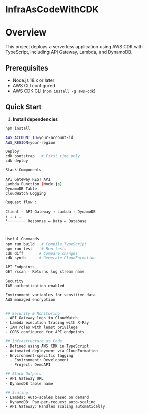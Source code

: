 # InfraAsCodeWithCDK

# Overview
This project deploys a serverless application using AWS CDK with TypeScript, including API Gateway, Lambda, and DynamoDB.

## Prerequisites
- Node.js 18.x or later
- AWS CLI configured
- AWS CDK CLI (`npm install -g aws-cdk`)

## Quick Start

1. **Install dependencies**
```bash
npm install

AWS_ACCOUNT_ID=your-account-id
AWS_REGION=your-region

Deploy
cdk bootstrap   # First time only
cdk deploy

Stack Components

API Gateway REST API
Lambda Function (Node.js)
DynamoDB Table
CloudWatch Logging   

Request flow : 

Client → API Gateway → Lambda → DynamoDB
↑ ↓ ↓ ↓
└──────── Response ← Data ← Database



Useful Commands
npm run build   # Compile TypeScript
npm run test    # Run tests
cdk diff       # Compare changes
cdk synth      # Generate CloudFormation

API Endpoints
GET /scan - Returns log stream name

Security
IAM authentication enabled

Environment variables for sensitive data
AWS managed encryption


## Security & Monitoring
- API Gateway logs to CloudWatch
- Lambda execution tracing with X-Ray
- IAM roles with least privilege
- CORS configured for API endpoints

## Infrastructure as Code
- Defined using AWS CDK in TypeScript
- Automated deployment via CloudFormation
- Environment-specific tagging
  - Environment: Development
  - Project: DemoAPI

## Stack Outputs
- API Gateway URL
- DynamoDB table name

## Scaling
- Lambda: Auto-scales based on demand
- DynamoDB: Pay-per-request auto-scaling
- API Gateway: Handles scaling automatically 
